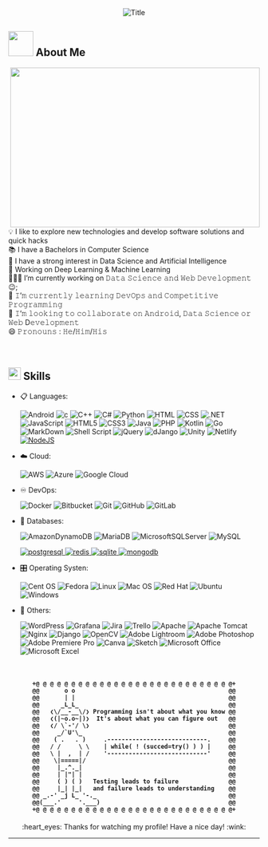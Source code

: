 <div align="center">
  <img src="https://readme-typing-svg.herokuapp.com?font=Architects+Daughter&color=%2338C2FF&size=50&center=true&vCenter=true&height=60&width=700&lines=I+am+a+Senior+full+stack+developer;Welcome+to+my+profile!" alt="Title">
  </img>
</div>

## <img src="https://raw.githubusercontent.com/nixin72/nixin72/master/wave.gif" width="50px"></img> About Me

<img src="https://github.com/abhisheknaiidu/abhisheknaiidu/blob/master/code.gif?raw=true" width="500" height="320" align="right"/>
💡 I like to explore new technologies and develop software solutions and quick hacks
<br/>
📚 I have a Bachelors in Computer Science
<br/>
📝 I have a strong interest in Data Science and Artificial Intelligence
<br/>
🔭 Working on Deep Learning & Machine Learning
<br/>
👨🏽‍💻 I’m currently working on 𝙳𝚊𝚝𝚊 𝚂𝚌𝚒𝚎𝚗𝚌𝚎 𝚊𝚗𝚍 𝚆𝚎𝚋 𝙳𝚎𝚟𝚎𝚕𝚘𝚙𝚖𝚎𝚗𝚝 😉;
<br/>
🌱 𝙸’𝚖 𝚌𝚞𝚛𝚛𝚎𝚗𝚝𝚕𝚢 𝚕𝚎𝚊𝚛𝚗𝚒𝚗𝚐 𝙳𝚎𝚟𝙾𝚙𝚜 𝚊𝚗𝚍 𝙲𝚘𝚖𝚙𝚎𝚝𝚒𝚝𝚒𝚟𝚎 𝙿𝚛𝚘𝚐𝚛𝚊𝚖𝚖𝚒𝚗𝚐
<br/>
👯 𝙸’𝚖 𝚕𝚘𝚘𝚔𝚒𝚗𝚐 𝚝𝚘 𝚌𝚘𝚕𝚕𝚊𝚋𝚘𝚛𝚊𝚝𝚎 𝚘𝚗 𝙰𝚗𝚍𝚛𝚘𝚒𝚍, 𝙳𝚊𝚝𝚊 𝚂𝚌𝚒𝚎𝚗𝚌𝚎 𝚘𝚛 𝚆𝚎𝚋 D𝚎𝚟𝚎𝚕𝚘𝚙𝚖𝚎𝚗𝚝
<br/>
😄 𝙿𝚛𝚘𝚗𝚘𝚞𝚗𝚜 : 𝙷𝚎/𝙷𝚒𝚖/𝙷𝚒𝚜
<br/>
<br/>
<br/>

## <img src="https://media2.giphy.com/media/QssGEmpkyEOhBCb7e1/giphy.gif?cid=ecf05e47a0n3gi1bfqntqmob8g9aid1oyj2wr3ds3mg700bl&rid=giphy.gif" width ="25"><b> Skills</b>

<p align="center">

- 📋 Languages:

  ![Android](https://img.shields.io/badge/Android-3DDC84?style=flat-square&logo=android&logoColor=white)
  ![c](https://img.shields.io/badge/C-00599C?style=flat-square&logo=c&logoColor=white)
  ![C++](https://img.shields.io/badge/-C++-007ACC?style=flat-square&logo=cplusplus&logoColor=white)
  ![C#](https://img.shields.io/badge/C%23-239120?style=flat-square&logo=c-sharp&logoColor=white)
  ![Python](https://img.shields.io/badge/Python-14354C?style=flat-square&logo=python&logoColor=white)
  ![HTML](https://img.shields.io/badge/HTML-239120?style=flat-square&logo=html5&logoColor=white)
  ![CSS](https://img.shields.io/badge/CSS-239120?&style=flat-square&logo=css3&logoColor=white)
  ![.NET](https://img.shields.io/badge/.NET-5C2D91?style=flat-square&logo=.net&logoColor=white)
  ![JavaScript](https://img.shields.io/badge/-JavaScript-black?style=flat-square&logo=javascript)
  ![HTML5](https://img.shields.io/badge/HTML5-E34F26?style=flat-square&logo=html5&logoColor=white)
  ![CSS3](https://img.shields.io/badge/CSS3-1572B6?style=flat-square&logo=css3&logoColor=white)
  ![Java](https://img.shields.io/badge/-Java-007396?style=flat-square&logo=java)
  ![PHP](https://img.shields.io/badge/PHP-777BB4?style=flat-square&logo=php&logoColor=white)
  ![Kotlin](https://img.shields.io/badge/Kotlin-0095D5?&style=flat-square&logo=kotlin&logoColor=white)
  ![Go](https://img.shields.io/badge/Go-00ADD8?style=flat-square&logo=go&logoColor=white)
  ![MarkDown](https://img.shields.io/badge/Markdown-000000?style=flat-square&logo=markdown&logoColor=white)
  ![Shell Script](https://img.shields.io/badge/Shell_Script-121011?style=flat-square&logo=gnu-bash&logoColor=white)
  ![jQuery](https://img.shields.io/badge/jQuery-0769AD?style=flat-square&logo=jquery&logoColor=white)
  ![dJango](https://img.shields.io/badge/Django-092E20?style=flat-square&logo=django&logoColor=white)
  ![Unity](https://img.shields.io/badge/Unity-100000?style=flat-square&logo=unity&logoColor=white)
  ![Netlify](https://img.shields.io/badge/Netlify-00C7B7?style=flat-square&logo=netlify&logoColor=white)
  <a href="https://github.com/search?q=user%3ADenverCoder1+is%3Arepo+language%3Ajavascript"><img alt="NodeJS" src="https://img.shields.io/badge/Node.js%20-%2343853D.svg?logo=node.js&logoColor=white"></a>

- ☁️ Cloud:

  ![AWS](https://img.shields.io/badge/AWS-%23FF9900.svg?style=for-the-badge&logo=amazon-aws&logoColor=white)
  ![Azure](https://img.shields.io/badge/azure-%230072C6.svg?style=for-the-badge&logo=microsoftazure&logoColor=white)
  ![Google Cloud](https://img.shields.io/badge/GoogleCloud-%234285F4.svg?style=for-the-badge&logo=google-cloud&logoColor=white)

- ♾️ DevOps:

  ![Docker](https://img.shields.io/badge/docker-%230db7ed.svg?style=for-the-badge&logo=docker&logoColor=white)
  ![Bitbucket](https://img.shields.io/badge/bitbucket-%230047B3.svg?style=for-the-badge&logo=bitbucket&logoColor=white)
  ![Git](https://img.shields.io/badge/git-%23F05033.svg?style=for-the-badge&logo=git&logoColor=white)
  ![GitHub](https://img.shields.io/badge/github-%23121011.svg?style=for-the-badge&logo=github&logoColor=white)
  ![GitLab](https://img.shields.io/badge/gitlab-%23181717.svg?style=for-the-badge&logo=gitlab&logoColor=white)

- 💾 Databases:

  ![AmazonDynamoDB](https://img.shields.io/badge/Amazon%20DynamoDB-4053D6?style=for-the-badge&logo=Amazon%20DynamoDB&logoColor=white)
  ![MariaDB](https://img.shields.io/badge/MariaDB-003545?style=for-the-badge&logo=mariadb&logoColor=white)
  ![MicrosoftSQLServer](https://img.shields.io/badge/Microsoft%20SQL%20Sever-CC2927?style=for-the-badge&logo=microsoft%20sql%20server&logoColor=white)
  ![MySQL](https://img.shields.io/badge/mysql-%2300f.svg?style=for-the-badge&logo=mysql&logoColor=white)
  <p>
    <a href="https://www.postgresql.org" target="_blank"> 
        <img src="https://img.shields.io/badge/postgreSQL-4169E1.svg?style=for-the-badge&logo=postgresql&logoColor=white"
        alt="postgresql"/> 
    </a>
    <a href="https://redis.io" target="_blank"> 
        <img src="https://img.shields.io/badge/redis-DC382D.svg?style=for-the-badge&logo=redis&logoColor=white"
        alt="redis"/>
    </a>
    <a href="https://www.sqlite.org/" target="_blank"> 
        <img src="https://img.shields.io/badge/sqlite-003B57.svg?style=for-the-badge&logo=sqlite&logoColor=white"
        alt="sqlite"/> 
    </a>
    <a href="https://www.mongodb.com/" target="_blank"> 
        <img src="https://img.shields.io/badge/mongodb-47A248.svg?style=for-the-badge&logo=mongodb&logoColor=white"
        alt="mongodb"/> 
    </a> 
    </p>

- 🎛️ Operating Systen:

  ![Cent OS](https://img.shields.io/badge/cent%20os-002260?style=for-the-badge&logo=centos&logoColor=F0F0F0)
  ![Fedora](https://img.shields.io/badge/Fedora-294172?style=for-the-badge&logo=fedora&logoColor=white)
  ![Linux](https://img.shields.io/badge/Linux-FCC624?style=for-the-badge&logo=linux&logoColor=black)
  ![Mac OS](https://img.shields.io/badge/mac%20os-000000?style=for-the-badge&logo=macos&logoColor=F0F0F0)
  ![Red Hat](https://img.shields.io/badge/Red%20Hat-EE0000?style=for-the-badge&logo=redhat&logoColor=white)
  ![Ubuntu](https://img.shields.io/badge/Ubuntu-E95420?style=for-the-badge&logo=ubuntu&logoColor=white)
  ![Windows](https://img.shields.io/badge/Windows-0078D6?style=for-the-badge&logo=windows&logoColor=white)

- 🥅 Others:

  ![WordPress](https://img.shields.io/badge/WordPress-%23117AC9.svg?style=for-the-badge&logo=WordPress&logoColor=white)
  ![Grafana](https://img.shields.io/badge/grafana-%23F46800.svg?style=for-the-badge&logo=grafana&logoColor=white)
  ![Jira](https://img.shields.io/badge/jira-%230A0FFF.svg?style=for-the-badge&logo=jira&logoColor=white)
  ![Trello](https://img.shields.io/badge/Trello-%23026AA7.svg?style=for-the-badge&logo=Trello&logoColor=white)
  ![Apache](https://img.shields.io/badge/apache-%23D42029.svg?style=for-the-badge&logo=apache&logoColor=white)
  ![Apache Tomcat](https://img.shields.io/badge/apache%20tomcat-%23F8DC75.svg?style=for-the-badge&logo=apache-tomcat&logoColor=black)
  ![Nginx](https://img.shields.io/badge/nginx-%23009639.svg?style=for-the-badge&logo=nginx&logoColor=white)
  ![Django](https://img.shields.io/badge/django-%23092E20.svg?style=for-the-badge&logo=django&logoColor=white)
  ![OpenCV](https://img.shields.io/badge/opencv-%23white.svg?style=for-the-badge&logo=opencv&logoColor=white)
  ![Adobe Lightroom](https://img.shields.io/badge/Adobe%20Lightroom-31A8FF.svg?style=for-the-badge&logo=Adobe%20Lightroom&logoColor=white)
  ![Adobe Photoshop](https://img.shields.io/badge/adobe%20photoshop-%2331A8FF.svg?style=for-the-badge&logo=adobe%20photoshop&logoColor=white)
  ![Adobe Premiere Pro](https://img.shields.io/badge/Adobe%20Premiere%20Pro-9999FF.svg?style=for-the-badge&logo=Adobe%20Premiere%20Pro&logoColor=white)
  ![Canva](https://img.shields.io/badge/Canva-%2300C4CC.svg?style=for-the-badge&logo=Canva&logoColor=white)
  ![Sketch](https://img.shields.io/badge/Sketch-FFB387?style=for-the-badge&logo=sketch&logoColor=black)
  ![Microsoft Office](https://img.shields.io/badge/Microsoft_Office-D83B01?style=for-the-badge&logo=microsoft-office&logoColor=white)
  ![Microsoft Excel](https://img.shields.io/badge/Microsoft_Excel-217346?style=for-the-badge&logo=microsoft-excel&logoColor=white)

</p>

<br>

<h4 align="center">

    +@ @ @ @ @ @ @ @ @ @ @ @ @ @ @ @ @ @ @ @ @ @ @ @ @ @ @ @+
    @@       o o                                           @@
    @@       | |                                           @@
    @@      _L_L_                                          @@
    @@   ❮\/__-__\/❯ Programming isn't about what you know @@
    @@   ❮(|~o.o~|)❯  It's about what you can figure out   @@
    @@   ❮/ \`-'/ \❯                                       @@
    @@     _/`U'\_                                         @@
    @@    ( .   . )     .----------------------------.     @@
    @@   / /     \ \    | while( ! (succed=try() ) ) |     @@
    @@   \ |  ,  | /    '----------------------------'     @@
    @@    \|=====|/                                        @@
    @@     |_.^._|                                         @@
    @@     | |"| |                                         @@
    @@     ( ) ( )   Testing leads to failure              @@
    @@     |_| |_|   and failure leads to understanding    @@
    @@ _.-' _j L_ '-._                                     @@
    @@(___.'     '.___)                                    @@
    +@ @ @ @ @ @ @ @ @ @ @ @ @ @ @ @ @ @ @ @ @ @ @ @ @ @ @ @+

</h4>

<div align="center">
  :heart_eyes: Thanks for watching my profile! Have a nice day! :wink: <br/>
</div>

---
